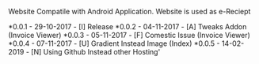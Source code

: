 Website Compatile with Android Application. Website is used as e-Reciept 

*0.0.1	-	29-10-2017	-	[I] Release
*0.0.2	-	04-11-2017	-	[A] Tweaks Addon (Invoice Viewer)
*0.0.3	-	05-11-2017	-	[F] Comestic Issue (Invoice Viewer)
*0.0.4	-	07-11-2017	-	[U] Gradient Instead Image (Index)
*0.0.5	-	14-02-2019	-	[N] Using Github Instead other Hosting'
